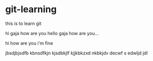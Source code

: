 # git-learning
this is to learn git


hi gaja how are you
hello gaja how are you...


hi how are you 
i'm fine

jbsdjbjsdfb
kbnsdfkjn
kjsdbkjlf
kjjkbkzxd
nkbkjdv
decwf s
edwljd
jdl
